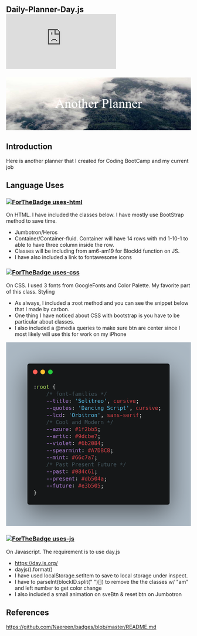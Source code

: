 ## Daily-Planner-Day.js  ![banner](https://img.shields.io/github/languages/code-size/TimothyLai1121/Daily-Planner-Day.js)

![banner](./assets/imgs/Another_Planner.png)

## Introduction 
Here is another planner that I created for Coding BootCamp and my current job

## Language Uses

### [![ForTheBadge uses-html](http://ForTheBadge.com/images/badges/uses-html.svg)](http://ForTheBadge.com)
On HTML. I have included the classes below. I have mostly use BootStrap method to save time.
* Jumbotron/Heros
* Container/Container-fluid. Container will have 14 rows with md 1-10-1 to able to have three column inside the row.
* Classes will be including from am6-am19 for BlockId function on JS.
* I have also included a link to fontawesome icons

### [![ForTheBadge uses-css](http://ForTheBadge.com/images/badges/uses-css.svg)](http://ForTheBadge.com)
On CSS. I used 3 fonts from GoogleFonts and Color Palette. My favorite part of this class. Styling
* As always, I included a :root method and you can see the snippet below that I made by carbon.
* One thing I have noticed about CSS with bootstrap is you have to be particular about classes.
* I also included a @media queries to make sure btn are center since I most likely will use this for work on my iPhone

![carbon-css](./assets/imgs/carbon.png)

### [![ForTheBadge uses-js](http://ForTheBadge.com/images/badges/uses-js.svg)](http://ForTheBadge.com)
On Javascript. The requirement is to use day.js
* https://day.js.org/
* dayjs().format()
* I have used localStorage.setItem to save to local storage under inspect.
* I have to parseInt(blockID.split(" ")[]) to remove the the classes w/ "am" and left number to get color change
* I also included a small animation on sveBtn & reset btn on Jumbotron 

## References
https://github.com/Naereen/badges/blob/master/README.md
